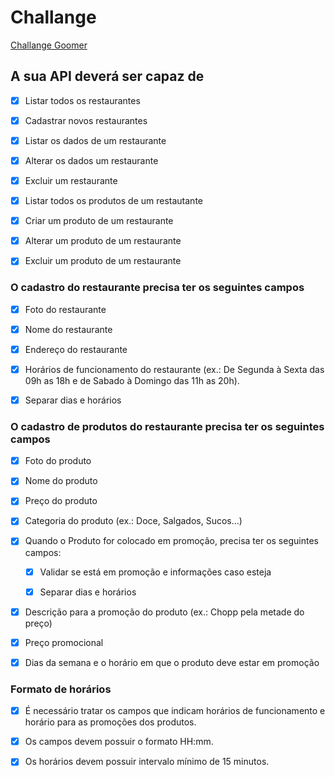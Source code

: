 # Challange

[Challange Goomer](https://github.com/goomerdev/job-dev-backend-interview)

## A sua API deverá ser capaz de

- [x] Listar todos os restaurantes

- [x] Cadastrar novos restaurantes

- [x] Listar os dados de um restaurante

- [x] Alterar os dados um restaurante

- [x] Excluir um restaurante

- [x] Listar todos os produtos de um restautante

- [x] Criar um produto de um restaurante

- [x] Alterar um produto de um restaurante

- [x] Excluir um produto de um restaurante

### O cadastro do restaurante precisa ter os seguintes campos

- [x] Foto do restaurante

- [x] Nome do restaurante

- [x] Endereço do restaurante

- [x] Horários de funcionamento do restaurante (ex.: De Segunda à Sexta das 09h as 18h e de Sabado à Domingo das 11h as 20h).

- [x] Separar dias e horários

### O cadastro de produtos do restaurante precisa ter os seguintes campos

- [x] Foto do produto

- [x] Nome do produto

- [x] Preço do produto

- [x] Categoria do produto (ex.: Doce, Salgados, Sucos...)

- [x] Quando o Produto for colocado em promoção, precisa ter os seguintes campos:

  - [x] Validar se está em promoção e informações caso esteja

  - [x] Separar dias e horários

- [x] Descrição para a promoção do produto (ex.: Chopp pela metade do preço)

- [x] Preço promocional

- [x] Dias da semana e o horário em que o produto deve estar em promoção

### Formato de horários

- [x] É necessário tratar os campos que indicam horários de funcionamento e horário para as promoções dos produtos.

- [x] Os campos devem possuir o formato HH:mm.

- [x] Os horários devem possuir intervalo mínimo de 15 minutos.
